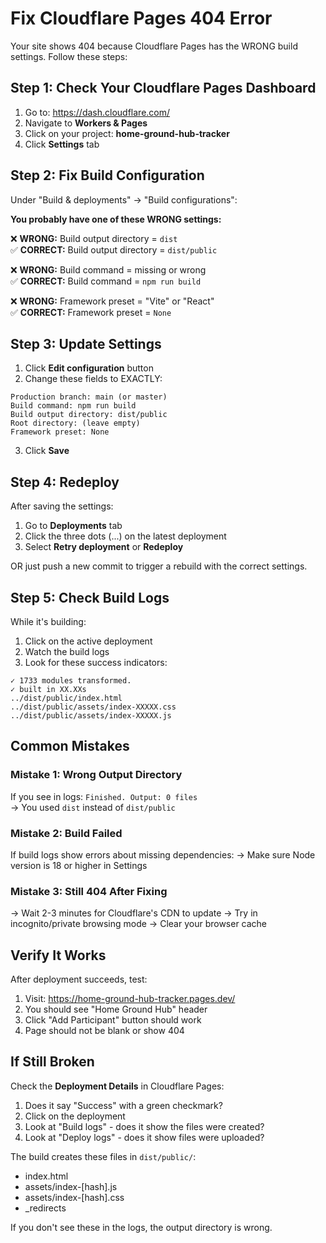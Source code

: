 # Fix Cloudflare Pages 404 Error

Your site shows 404 because Cloudflare Pages has the WRONG build settings. Follow these steps:

## Step 1: Check Your Cloudflare Pages Dashboard

1. Go to: https://dash.cloudflare.com/
2. Navigate to **Workers & Pages**
3. Click on your project: **home-ground-hub-tracker**
4. Click **Settings** tab

## Step 2: Fix Build Configuration

Under "Build & deployments" → "Build configurations":

**You probably have one of these WRONG settings:**

❌ **WRONG:** Build output directory = `dist`  
✅ **CORRECT:** Build output directory = `dist/public`

❌ **WRONG:** Build command = missing or wrong  
✅ **CORRECT:** Build command = `npm run build`

❌ **WRONG:** Framework preset = "Vite" or "React"  
✅ **CORRECT:** Framework preset = `None`

## Step 3: Update Settings

1. Click **Edit configuration** button
2. Change these fields to EXACTLY:

```
Production branch: main (or master)
Build command: npm run build
Build output directory: dist/public
Root directory: (leave empty)
Framework preset: None
```

3. Click **Save**

## Step 4: Redeploy

After saving the settings:

1. Go to **Deployments** tab
2. Click the three dots (...) on the latest deployment
3. Select **Retry deployment** or **Redeploy**

OR just push a new commit to trigger a rebuild with the correct settings.

## Step 5: Check Build Logs

While it's building:

1. Click on the active deployment
2. Watch the build logs
3. Look for these success indicators:

```
✓ 1733 modules transformed.
✓ built in XX.XXs
../dist/public/index.html
../dist/public/assets/index-XXXXX.css
../dist/public/assets/index-XXXXX.js
```

## Common Mistakes

### Mistake 1: Wrong Output Directory
If you see in logs: `Finished. Output: 0 files`  
→ You used `dist` instead of `dist/public`

### Mistake 2: Build Failed
If build logs show errors about missing dependencies:
→ Make sure Node version is 18 or higher in Settings

### Mistake 3: Still 404 After Fixing
→ Wait 2-3 minutes for Cloudflare's CDN to update
→ Try in incognito/private browsing mode
→ Clear your browser cache

## Verify It Works

After deployment succeeds, test:

1. Visit: https://home-ground-hub-tracker.pages.dev/
2. You should see "Home Ground Hub" header
3. Click "Add Participant" button should work
4. Page should not be blank or show 404

## If Still Broken

Check the **Deployment Details** in Cloudflare Pages:

1. Does it say "Success" with a green checkmark?
2. Click on the deployment
3. Look at "Build logs" - does it show the files were created?
4. Look at "Deploy logs" - does it show files were uploaded?

The build creates these files in `dist/public/`:
- index.html
- assets/index-[hash].js  
- assets/index-[hash].css
- _redirects

If you don't see these in the logs, the output directory is wrong.
